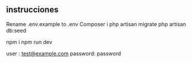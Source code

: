 ## instrucciones

Rename .env.example to .env
Composer i 
php artisan migrate
php artisan db:seed

npm i
npm run dev

user : test@example.com
password: password